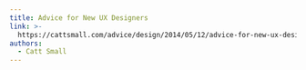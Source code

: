 ```yaml
---
title: Advice for New UX Designers
link: >-
  https://cattsmall.com/advice/design/2014/05/12/advice-for-new-ux-designers.html
authors:
  - Catt Small
---
```


